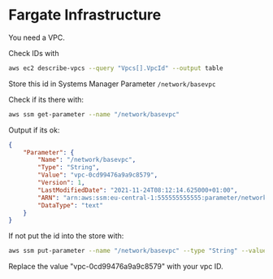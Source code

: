 # Fargate Infrastructure


You need a VPC.

Check IDs with

```bash
aws ec2 describe-vpcs --query "Vpcs[].VpcId" --output table
```

Store this id in Systems Manager Parameter `/network/basevpc`

Check if its there with:

```bash
aws ssm get-parameter --name "/network/basevpc"
```

Output if its ok:


```json
{
    "Parameter": {
        "Name": "/network/basevpc",
        "Type": "String",
        "Value": "vpc-0cd99476a9a9c8579",
        "Version": 1,
        "LastModifiedDate": "2021-11-24T08:12:14.625000+01:00",
        "ARN": "arn:aws:ssm:eu-central-1:555555555555:parameter/network/basevpc",
        "DataType": "text"
    }
}
```

If not put the id into the store with:

```bash
aws ssm put-parameter --name "/network/basevpc" --type "String" --value "vpc-0cd99476a9a9c8579"
```

Replace the value  "vpc-0cd99476a9a9c8579" with your vpc ID.
